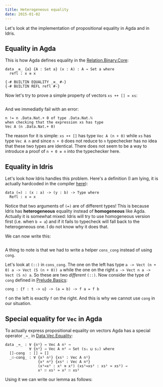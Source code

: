 ```yaml
---
title: Heterogeneous equality
date: 2015-01-02
---
```


Let's look at the implementation of propositional equality in Agda and in Idris.

Equality in Agda
----------------

This is how Agda defines equality in the
[Relation.Binary.Core](https://github.com/agda/agda-stdlib/blob/v0.9/src/Relation/Binary/Core.agda#L151):
```language-agda
data _≡_ {a} {A : Set a} (x : A) : A → Set a where
  refl : x ≡ x

{-# BUILTIN EQUALITY _≡_ #-}
{-# BUILTIN REFL refl #-}
```

Now let's try to prove a simple property of vectors `xs ++ [] = xs`:
```{.language-agda include="Agda1.agda"}
```
And we immediatly fail with an error:
```{.language-agda}
n != n .Data.Nat.+ 0 of type .Data.Nat.ℕ
when checking that the expression xs has type
Vec A (n .Data.Nat.+ 0)
```
The reason for it is simple: `xs ++ []` has type `Vec A (n + 0)` while
`xs` has type `Vec A n` and since `n + 0` does not reduce to `n` typechecker
has no idea that these two types are identical.  There does not seem to be a
way to introduce a proof of `n + 0 ≡ n` into the typechecker here.

Equality in Idris
-----------------

Let's look how Idris handles this problem. Here's a definition (I am lying, it is
actually hardcoded in the compiler
[here](https://github.com/idris-lang/Idris-dev/blob/v0.9.15.1/src/Idris/AbsSyntaxTree.hs#L1098)):
```language-idris
data (=) : (x : a) -> (y : b) -> Type where
  Refl : x = x
```
Notice that two arguments of `(=)` are of different types! This is because Idris has
**heterogeneous** equality instead of **homogeneous** like Agda. Actually it is somewhat mixed:
Idris will try to use homogeneous version first (i.e. when `b = a`) and if it fails to typecheck
will fall back to the heterogeneous one. I do not know why it does that.

We can now write this:
```{.language-idris include="Idris1.idr"}
```
A thing to note is that we had to write a helper `cons_cong` instead of using `cong`.

Let's look at `(::)` in `cons_cong`. The one on the left has type
`a -> Vect (n + 0) a -> Vect (S (n + 0)) a` while the one on the right `a -> Vect n a -> Vect (S n) a`.
So these are two *different* `(::)`.
Now consider the type of `cong` defined in
[Prelude.Basics](https://github.com/idris-lang/Idris-dev/blob/v0.9.15.1/libs/prelude/Prelude/Basics.idr#L46):
```language-idris
cong : {f : t -> u} -> (a = b) -> f a = f b
```
`f` on the left is exactly `f` on the right. And this is why we cannot use `cong` in our situation.

Special equality for `Vec` in Agda
----------------------------------

To actually express propositional equality on vectors Agda has a special operator `_≈_` in
[Data.Vec.Equality](https://github.com/agda/agda-stdlib/blob/v0.9/src/Data/Vec/Equality.agda#L24):
```language-agda
data _≈_ : ∀ {n¹} → Vec A n¹ →
           ∀ {n²} → Vec A n² → Set (s₁ ⊔ s₂) where
  []-cong  : [] ≈ []
  _∷-cong_ : ∀ {x¹ n¹} {xs¹ : Vec A n¹}
               {x² n²} {xs² : Vec A n²}
               (x¹≈x² : x¹ ≊ x²) (xs¹≈xs² : xs¹ ≈ xs²) →
               x¹ ∷ xs¹ ≈ x² ∷ xs²
```
Using it we can write our lemma as follows:
```{.language-agda include="Agda2.agda"}
```
